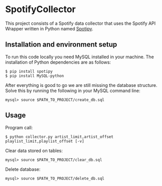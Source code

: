 # SpotifyCollector
This project consists of a Spotify data collector that uses the Spotify API Wrapper written in Python named [Spotipy](https://github.com/plamere/spotipy).

## Installation and environment setup
To run this code locally you need MySQL installed in your machine. The installation of Python dependencies are as follows:
```
$ pip install spotipy
$ pip install MySQL-python
```

After everything is good to go we are still missing the database structure. Solve this by running the following in your MySQL command line:
```
mysql> source $PATH_TO_PROJECT/create_db.sql
```

## Usage
Program call:
```
$ python collector.py artist_limit,artist_offset playlist_limit,playlist_offset [-v]
```

Clear data stored on tables:
```
mysql> source $PATH_TO_PROJECT/clear_db.sql
```

Delete database:
```
mysql> source $PATH_TO_PROJECT/delete_db.sql
```
